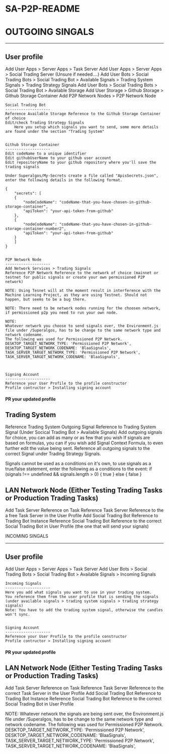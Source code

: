 # SA-P2P-README



# OUTGOING SINGALS
_______________________________________________________________________________________________________________________________
User profile
--------------------
Add User Apps > Server Apps > Task Server
Add User Apps > Server Apps > Social Trading Server (Unsure if needed....)
Add User Bots > Social Trading Bots > Social Trading Bot > Available Signals > Trading System Signals > Trading Strategy Signals
Add User Bots > Social Trading Bots > Social Trading Bot > Available Storage
Add User Storage > Github Storage > Github Storage Container
Add P2P Network Nodes > P2P Network Node

	Social Trading Bot
	--------------------
	Reference Available Storage Reference to the Github Storage Container of choice
	Edit/check Trading Strategy Signals
		Here you setup which signals you want to send, some more details are found under the section "Trading System"

	
	Github Storage Container
	--------------------	
	Edit codeName to a unique identifier
	Edit githubUserName to your github user account
	Edit repositoryName to your github repository where you'll save the trading signals

	Under Superalgos/My-Secrets create a file called "ApisSecrets.json", enter the following details in the following format.

	{
		"secrets": [
		{
			"nodeCodeName": "codeName-that-you-have-chosen-in-github-storage-container",
			"apiToken": "your-api-token-from-github"
		},
		{
			"nodeCodeName": "codeName-that-you-have-chosen-in-github-storage-container-number2",
			"apiToken": "your-api-token-from-github"
		}
		]
	}
	

	P2P Network Node
	--------------------
	Add Network Services > Trading Signals
	Reference P2P Network Reference to the network of choice (mainnet or testnet for public signals or create your own permissioned P2P network)

	NOTE: Using Tesnet will at the moment result in interference with the Machine Learning Project, as they are using Testnet. Should not happen, but seems to be a bug there.
	
	NOTE: There need to be network nodes running for the choosen network, if permissioned p2p you need to run your own node. 

	NOTE:
	Whatever network you choose to send signals over, the Environment.js file under /Superalgos, has to be change to the same network type and network codename. 
	The following was used for Permissioned P2P Network.
	DESKTOP_TARGET_NETWORK_TYPE: 'Permissioned P2P Network',
	DESKTOP_TARGET_NETWORK_CODENAME: 'BlaaSignals',
	TASK_SERVER_TARGET_NETWORK_TYPE: 'Permissioned P2P Network',
	TASK_SERVER_TARGET_NETWORK_CODENAME: 'BlaaSignals',
	
	

	Signing Account 
	--------------------
	Reference your User Profile to the profile constructor
	Profile contructor > Installing signing account



####	PR your updated profile

	

Trading System
--------------------
Reference Trading System Outgoing Signal Reference to Trading System Signal (Under Socical Trading Bot > Available Signals)
Add outgoing signals for choice, you can add as many or as few that you wish
	If signals are based on formulas, you can if you wish add Signal Context Formula, to even further edit the value being sent. 
Reference all outgoing signals to the correct Signal under Trading Strategy Signals.

Signals cannot be used as a conditions on it's own, to use signals as a true/false statement, enter the following as a conditions to the event: 
if (signals !== undefined && signals.length > 0) {
    true
} else {
    false
}


LAN Network Node (Either Testing Trading Tasks or Production Trading Tasks)
--------------------
Add Task Server Reference on Task
Reference Task Server Reference to the a free Task Server in the User Profile 
Add Social Trading Bot Reference to Trading Bot Instance
Reference Social Trading Bot Reference to the correct Social Trading Bot in User Profile (the one that will send your signals)





INCOMING SINGALS 
_______________________________________________________________________________________________________________________________
User profile
--------------------
Add User Apps > Server Apps > Task Server
Add User Bots > Social Trading Bots > Social Trading Bot > Available Signals > Incoming Signals

	Incoming Signals
	--------------------
	Here you add what signals you want to use in your trading system. 
	You reference them from the user profile that is sending the signals (under available signals > trading system signals > trading strategy signals)
	Note: You have to add the trading system signal, otherwise the candles won't sync. 


	Signing Account 
	--------------------
	Reference your User Profile to the profile constructor
	Profile contructor > Installing signing account


####	PR your updated profile


LAN Network Node (Either Testing Trading Tasks or Production Trading Tasks)
--------------------
Add Task Server Reference on Task
Reference Task Server Reference to the correct Task Server in the User Profile
Add Social Trading Bot Reference to Trading Bot Instance
Reference Social Trading Bot Reference to the correct Social Trading Bot in User Profile


NOTE:
Whatever network the signals are being sent over, the Environment.js file under /Superalgos, has to be change to the same network type and network codename. 
The following was used for Permissioned P2P Network.
DESKTOP_TARGET_NETWORK_TYPE: 'Permissioned P2P Network',
DESKTOP_TARGET_NETWORK_CODENAME: 'BlaaSignals',
TASK_SERVER_TARGET_NETWORK_TYPE: 'Permissioned P2P Network',
TASK_SERVER_TARGET_NETWORK_CODENAME: 'BlaaSignals',
	
